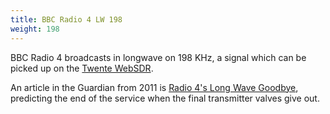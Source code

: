 ```yaml
---
title: BBC Radio 4 LW 198
weight: 198
---
```

BBC Radio 4 broadcasts in longwave on 198 KHz,
a signal which can be picked up on the
[Twente WebSDR](http://websdr.ewi.utwente.nl:8901/?tune=198am).

An article in the Guardian from 2011 is
[Radio 4's Long Wave Goodbye](https://www.theguardian.com/media/2011/oct/09/bbc-radio4-long-wave-goodbye),
predicting the end of the service when the final transmitter valves give out.

